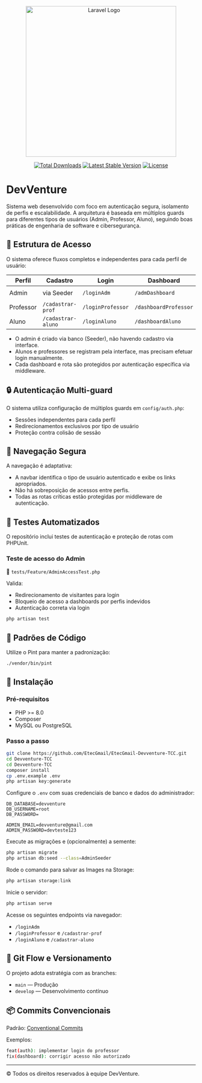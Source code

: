 <p align="center">
  <a href="https://laravel.com" target="_blank">
    <img src="https://raw.githubusercontent.com/laravel/art/master/logo-lockup/5%20SVG/2%20CMYK/1%20Full%20Color/laravel-logolockup-cmyk-red.svg" width="400" alt="Laravel Logo">
  </a>
</p>

<p align="center">
  <a href="https://packagist.org/packages/laravel/framework"><img src="https://img.shields.io/packagist/dt/laravel/framework" alt="Total Downloads"></a>
  <a href="https://packagist.org/packages/laravel/framework"><img src="https://img.shields.io/packagist/v/laravel/framework" alt="Latest Stable Version"></a>
  <a href="https://packagist.org/packages/laravel/framework"><img src="https://img.shields.io/packagist/l/laravel/framework" alt="License"></a>
</p>

# DevVenture

Sistema web desenvolvido com foco em autenticação segura, isolamento de perfis e escalabilidade. A arquitetura é baseada em múltiplos guards para diferentes tipos de usuários (Admin, Professor, Aluno), seguindo boas práticas de engenharia de software e cibersegurança.

## 🧩 Estrutura de Acesso

O sistema oferece fluxos completos e independentes para cada perfil de usuário:

| Perfil     | Cadastro              | Login            | Dashboard            | Logout                |
|------------|------------------------|------------------|----------------------|------------------------|
| Admin      | via Seeder             | `/loginAdm`      | `/admDashboard`      | `/logout-adm`          |
| Professor  | `/cadastrar-prof`      | `/loginProfessor`| `/dashboardProfessor`| `/logout-professor`    |
| Aluno      | `/cadastrar-aluno`     | `/loginAluno`    | `/dashboardAluno`    | `/logout-aluno`        |

- O admin é criado via banco (Seeder), não havendo cadastro via interface.
- Alunos e professores se registram pela interface, mas precisam efetuar login manualmente.
- Cada dashboard e rota são protegidos por autenticação específica via middleware.

## 🔒 Autenticação Multi-guard

O sistema utiliza configuração de múltiplos guards em `config/auth.php`:

- Sessões independentes para cada perfil
- Redirecionamentos exclusivos por tipo de usuário
- Proteção contra colisão de sessão

## 🧭 Navegação Segura

A navegação é adaptativa:

- A navbar identifica o tipo de usuário autenticado e exibe os links apropriados.
- Não há sobreposição de acessos entre perfis.
- Todas as rotas críticas estão protegidas por middleware de autenticação.

## 🧪 Testes Automatizados

O repositório inclui testes de autenticação e proteção de rotas com PHPUnit.

### Teste de acesso do Admin

📄 `tests/Feature/AdminAccessTest.php`

Valida:

- Redirecionamento de visitantes para login
- Bloqueio de acesso a dashboards por perfis indevidos
- Autenticação correta via login

```bash
php artisan test
```

## 🧹 Padrões de Código

Utilize o Pint para manter a padronização:

```bash
./vendor/bin/pint
```

## 🚀 Instalação

### Pré-requisitos

- PHP >= 8.0
- Composer
- MySQL ou PostgreSQL

### Passo a passo

```bash
git clone https://github.com/EtecGmail/EtecGmail-Devventure-TCC.git
cd Devventure-TCC
cd Devventure-TCC
composer install
cp .env.example .env
php artisan key:generate
```

Configure o `.env` com suas credenciais de banco e dados do administrador:

```dotenv
DB_DATABASE=devventure
DB_USERNAME=root
DB_PASSWORD=

ADMIN_EMAIL=devventure@gmail.com
ADMIN_PASSWORD=devteste123
```

Execute as migrações e (opcionalmente) a semente:

```bash
php artisan migrate
php artisan db:seed --class=AdminSeeder
```

Rode o comando para salvar as Images na Storage:
```bash
php artisan storage:link
```

Inicie o servidor:

```bash
php artisan serve
```

Acesse os seguintes endpoints via navegador:

- `/loginAdm`
- `/loginProfessor` e `/cadastrar-prof`
- `/loginAluno` e `/cadastrar-aluno`


## 🧭 Git Flow e Versionamento

O projeto adota estratégia com as branches:

- `main` — Produção
- `develop` — Desenvolvimento contínuo

## 📦 Commits Convencionais

Padrão: [Conventional Commits](https://www.conventionalcommits.org/)

Exemplos:

```bash
feat(auth): implementar login do professor
fix(dashboard): corrigir acesso não autorizado
```


---  

© Todos os direitos reservados à equipe DevVenture.
